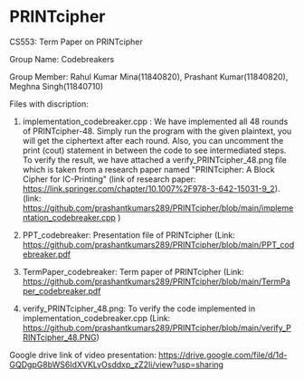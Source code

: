 # PRINTcipher
CS553: Term Paper on PRINTcipher

Group Name: Codebreakers

Group Member: Rahul Kumar Mina(11840820), Prashant Kumar(11840820), Meghna Singh(11840710)

Files with discription:
1) implementation_codebreaker.cpp : We have implemented all 48 rounds of PRINTcipher-48. Simply run the program with the given plaintext, you will get the 
    ciphertext after each round. Also, you can uncomment the print (cout) statement in between the code to see intermediated steps. To verify the result,
    we have attached a verify_PRINTcipher_48.png file which is taken from a research paper named "PRINTcipher: A Block Cipher for IC-Printing"
    (link of research paper: https://link.springer.com/chapter/10.1007%2F978-3-642-15031-9_2).
    (link: https://github.com/prashantkumars289/PRINTcipher/blob/main/implementation_codebreaker.cpp )
    
2) PPT_codebreaker: Presentation file of PRINTcipher (Link: https://github.com/prashantkumars289/PRINTcipher/blob/main/PPT_codebreaker.pdf

3) TermPaper_codebreaker: Term paper of PRINTcipher (Link: https://github.com/prashantkumars289/PRINTcipher/blob/main/TermPaper_codebreaker.pdf

4) verify_PRINTcipher_48.png: To verify the code implemented in implementation_codebreaker.cpp (Link: https://github.com/prashantkumars289/PRINTcipher/blob/main/verify_PRINTcipher_48.PNG)


Google drive link of video presentation: https://drive.google.com/file/d/1d-GQDgpG8bWS6IdXVKLyOsddxp_zZ2Ii/view?usp=sharing
